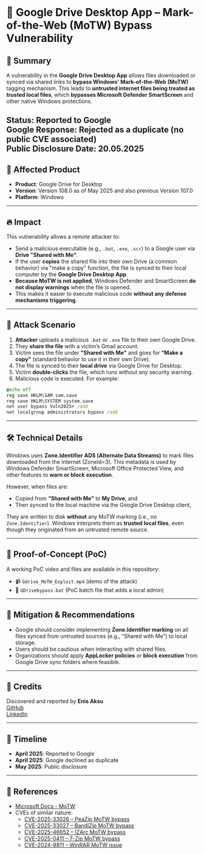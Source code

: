 
# 📂 Google Drive Desktop App – Mark-of-the-Web (MoTW) Bypass Vulnerability

## 🧾 Summary

A vulnerability in the **Google Drive Desktop App** allows files downloaded or synced via shared links to **bypass Windows' Mark-of-the-Web (MoTW)** tagging mechanism. This leads to **untrusted internet files being treated as trusted local files**, which **bypasses Microsoft Defender SmartScreen** and other native Windows protections.

**Status**: Reported to Google  
**Google Response**: Rejected as a duplicate (no public CVE associated)  
**Public Disclosure Date**: 20.05.2025
---

## 📌 Affected Product

- **Product**: Google Drive for Desktop  
- **Version**: Version 108.0 as of May 2025 and also previous Version 107.0
- **Platform**: Windows  

---

## 🔥 Impact

This vulnerability allows a remote attacker to:

- Send a malicious executable (e.g., `.bat`, `.exe`, `.scr`) to a Google user via **Drive "Shared with Me"**.
- If the user **copies** the shared file into their own Drive (a common behavior) via "make a copy" function, the file is synced to their local computer by the **Google Drive Desktop App**.
- **Because MoTW is not applied**, Windows Defender and SmartScreen **do not display warnings** when the file is opened.
- This makes it easier to execute malicious code **without any defense mechanisms triggering**.

---

## 🎯 Attack Scenario

1. **Attacker** uploads a malicious `.bat` or `.exe` file to their own Google Drive.
2. They **share the file** with a victim’s Gmail account.
3. Victim sees the file under **"Shared with Me"** and goes for **“Make a copy”** (standard behavior to use it in their own Drive).
4. The file is synced to their **local drive** via Google Drive for Desktop.
5. Victim **double-clicks** the file, which runs without any security warning.
6. Malicious code is executed. For example:

```bat
@echo off
reg save HKLM\SAM sam.save
reg save HKLM\SYSTEM system.save
net user bypass Vuln2025+ /add
net localgroup administrators bypass /add
```

---

## 🛠️ Technical Details

Windows uses **Zone.Identifier ADS (Alternate Data Streams)** to mark files downloaded from the internet (ZoneId=3). This metadata is used by Windows Defender SmartScreen, Microsoft Office Protected View, and other features to **warn or block execution**.

However, when files are:

- Copied from **“Shared with Me”** to **My Drive**, and
- Then synced to the local machine via the Google Drive Desktop client,

They are written to disk **without** any MoTW marking (i.e., no `Zone.Identifier`). Windows interprets them as **trusted local files**, even though they originated from an untrusted remote source.

---

## 🧪 Proof-of-Concept (PoC)

A working PoC video and files are available in this repository:

- 📹 `Gdrive_MoTW_Exploit.mp4` (demo of the attack)
- 🦠 `GDrivebypass.bat` (PoC batch file that adds a local admin)

---

## 🔐 Mitigation & Recommendations

- Google should consider implementing **Zone.Identifier marking** on all files synced from untrusted sources (e.g., “Shared with Me”) to local storage.
- Users should be cautious when interacting with shared files.
- Organizations should apply **AppLocker policies** or **block execution** from Google Drive sync folders where feasible.

---

## 👤 Credits

Discovered and reported by **Enis Aksu**  
[GitHub](https://github.com/EnisAksu)  
[LinkedIn](https://www.linkedin.com/in/EnisAksu/)

---

## 📅 Timeline

- **April 2025**: Reported to Google  
- **April 2025**: Google declined as duplicate  
- **May 2025**: Public disclosure

---

## 🧷 References

- [Microsoft Docs - MoTW](https://learn.microsoft.com/en-us/windows/security/threat-protection/windows-defender-smartscreen/windows-defender-smartscreen-overview)
- CVEs of similar nature:
  - [CVE-2025-33026 – PeaZip MoTW bypass](https://nvd.nist.gov/vuln/detail/CVE-2025-33026)
  - [CVE-2025-33027 – BandiZip MoTW bypass](https://nvd.nist.gov/vuln/detail/CVE-2025-33027)
  - [CVE-2025-46652 – IZArc MoTW bypass](https://nvd.nist.gov/vuln/detail/CVE-2025-46652)
  - [CVE-2025-0411 – 7-Zip MoTW bypass](https://nvd.nist.gov/vuln/detail/CVE-2025-0411)
  - [CVE-2024-8811 – WinRAR MoTW issue](https://nvd.nist.gov/vuln/detail/CVE-2024-8811)
